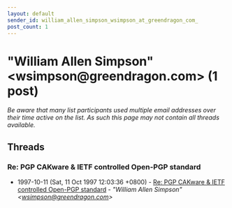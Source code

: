 ```yaml
---
layout: default
sender_id: william_allen_simpson_wsimpson_at_greendragon_com_
post_count: 1
---
```


# "William Allen Simpson" <wsimpson<span>@</span>greendragon.com> (1 post)

_Be aware that many list participants used multiple email addresses over their time active on the list. As such this page may not contain all threads available._

## Threads

### Re: PGP CAKware & IETF controlled Open-PGP standard
+ 1997-10-11 (Sat, 11 Oct 1997 12:03:36 +0800) - [Re: PGP CAKware & IETF controlled Open-PGP standard](/archive/1997/10/eb68f12d0692dea140877976dc2a695f91146a0508512788efdaa4613215852e) - _"William Allen Simpson" \<wsimpson@greendragon.com\>_

